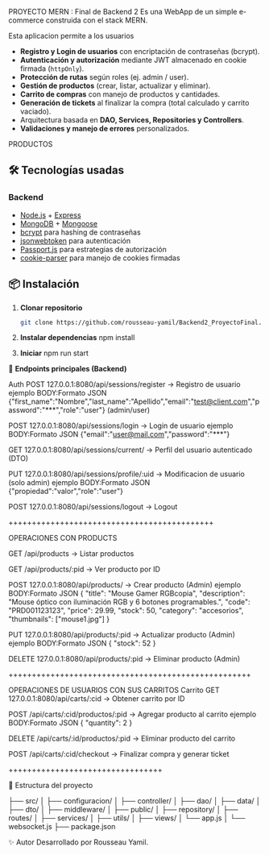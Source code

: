 PROYECTO MERN : Final de Backend 2
Es una WebApp de un simple e-commerce construida con el stack MERN. 

Esta aplicacion permite a los usuarios 
- **Registro y Login de usuarios** con encriptación de contraseñas (bcrypt).
- **Autenticación y autorización** mediante JWT almacenado en cookie firmada (`httpOnly`).
- **Protección de rutas** según roles (ej. admin / user).
- **Gestión de productos** (crear, listar, actualizar y eliminar).
- **Carrito de compras** con manejo de productos y cantidades.
- **Generación de tickets** al finalizar la compra (total calculado y carrito vaciado).
- Arquitectura basada en **DAO, Services, Repositories y Controllers**.
- **Validaciones y manejo de errores** personalizados.

PRODUCTOS
## 🛠️ Tecnologías usadas

### Backend
- [Node.js](https://nodejs.org/) + [Express](https://expressjs.com/)
- [MongoDB](https://www.mongodb.com/) + [Mongoose](https://mongoosejs.com/)
- [bcrypt](https://www.npmjs.com/package/bcrypt) para hashing de contraseñas
- [jsonwebtoken](https://www.npmjs.com/package/jsonwebtoken) para autenticación
- [Passport.js](http://www.passportjs.org/) para estrategias de autorización
- [cookie-parser](https://www.npmjs.com/package/cookie-parser) para manejo de cookies firmadas

## 📦 Instalación

1. **Clonar repositorio**
   ```bash
   git clone https://github.com/rousseau-yamil/Backend2_ProyectoFinal.git

2. **Instalar dependencias**
   npm install

3. **Iniciar**
   npm run start

   
🔑 **Endpoints principales (Backend)**

Auth
POST 127.0.0.1:8080/api/sessions/register → Registro de usuario 
  ejemplo BODY:Formato JSON 
          {"first_name":"Nombre","last_name":"Apellido","email":"test@client.com","password":"***","role":"user"}  (admin/user)

POST 127.0.0.1:8080/api/sessions/login → Login de usuario
ejemplo BODY:Formato JSON 
          {"email":"user@mail.com","password":"***"}

GET 127.0.0.1:8080/api/sessions/current/ → Perfil del usuario autenticado (DTO)

PUT 127.0.0.1:8080/api/sessions/profile/:uid → Modificacion de usuario (solo admin)
ejemplo BODY:Formato JSON 
          {"propiedad":"valor","role":"user"}

POST 127.0.0.1:8080/api/sessions/logout → Logout

++++++++++++++++++++++++++++++++++++++++++++

OPERACIONES CON PRODUCTS

GET /api/products → Listar productos

GET /api/products/:pid → Ver producto por ID

POST 127.0.0.1:8080/api/products/ → Crear producto (Admin)
ejemplo BODY:Formato JSON 
  {
    "title": "Mouse Gamer RGBcopia",
    "description": "Mouse óptico con iluminación RGB y 6 botones programables.",
    "code": "PRD001123123",
    "price": 29.99,
    "stock": 50,
    "category": "accesorios",
    "thumbnails": ["mouse1.jpg"]
  }

PUT 127.0.0.1:8080/api/products/:pid → Actualizar producto (Admin)
 ejemplo BODY:Formato JSON 
  {
    "stock": 52
  }

DELETE 127.0.0.1:8080/api/products/:pid → Eliminar producto (Admin)

++++++++++++++++++++++++++++++++++++++++++++++++++++

OPERACIONES DE USUARIOS CON SUS CARRITOS
Carrito
GET 127.0.0.1:8080/api/carts/:cid → Obtener carrito por ID

POST /api/carts/:cid/productos/:pid → Agregar producto al carrito
ejemplo BODY:Formato JSON
  {
    "quantity": 2
  }

DELETE /api/carts/:id/productos/:pid → Eliminar producto del carrito

POST /api/carts/:cid/checkout → Finalizar compra y generar ticket

+++++++++++++++++++++++++++++++++

📂 Estructura del proyecto

├── src/
 │    ├── configuracion/
 │    ├── controller/
 │    ├── dao/
 │    ├── data/
 │    ├── dto/
 │    ├── middleware/
 │    ├── public/
 │    ├── repository/
 │    ├── routes/
 │    ├── services/
 │    ├── utils/
 │    ├── views/
 │    └── app.js
 │    └── websocket.js
 ├── package.json

✨ Autor
Desarrollado por Rousseau Yamil.
